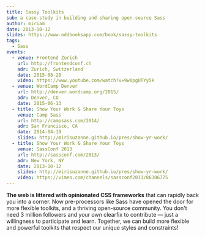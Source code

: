 ```yaml
---
title: Sassy Toolkits
sub: a case-study in building and sharing open-source Sass
author: miriam
date: 2013-10-12
slides: https://www.oddbooksapp.com/book/sassy-toolkits
tags:
  - Sass
events:
  - venue: Frontend Zurich
    url: http://frontendconf.ch
    adr: Zurich, Switzerland
    date: 2015-08-28
    video: https://www.youtube.com/watch?v=9w0pgUTYy5k
  - venue: WordCamp Denver
    url: http://denver.wordcamp.org/2015/
    adr: Denver, CO
    date: 2015-06-13
  - title: Show Your Work & Share Your Toys
    venue: Camp Sass
    url: http://campsass.com/2014/
    adr: San Francisco, CA
    date: 2014-04-19
    slides: http://mirisuzanne.github.io/pres/show-yr-work/
  - title: Show Your Work & Share Your Toys
    venue: SassConf 2013
    url: http://sassconf.com/2013/
    adr: New York, NY
    date: 2013-10-12
    slides: http://mirisuzanne.github.io/pres/show-yr-work/
    video: https://vimeo.com/channels/sassconf2013/86306775
---
```


**The web is littered with opinionated CSS frameworks**
that can rapidly back you into a corner.
Now pre-processors like Sass
have opened the door for more flexible toolkits,
and a thriving open-source community.
You don't need 3 million followers
and your own clearfix to contribute —
just a willingness to participate and learn.
Together, we can build more flexible and powerful toolkits
that respect our unique styles and constraints!
